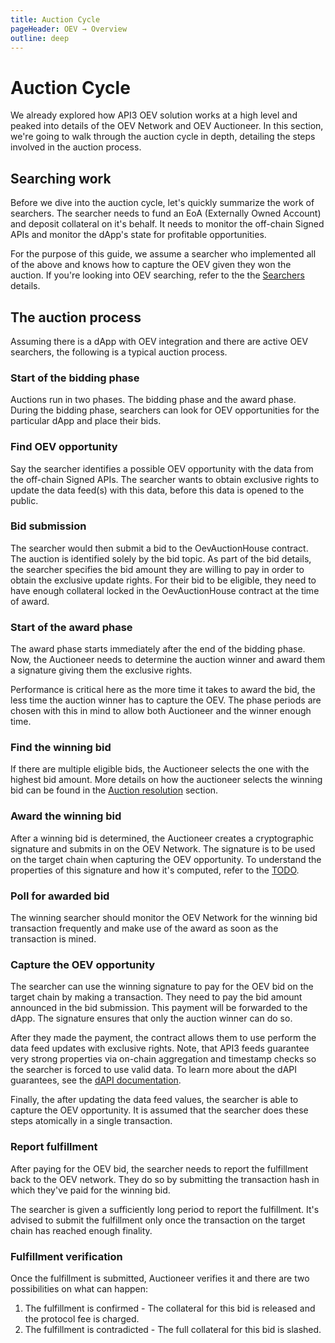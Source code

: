 ```yaml
---
title: Auction Cycle
pageHeader: OEV → Overview
outline: deep
---
```


<PageHeader/>

# Auction Cycle

We already explored how API3 OEV solution works at a high level and peaked into
details of the OEV Network and OEV Auctioneer. In this section, we're going to
walk through the auction cycle in depth, detailing the steps involved in the
auction process.

## Searching work

Before we dive into the auction cycle, let's quickly summarize the work of
searchers. The searcher needs to fund an EoA (Externally Owned Account) and
deposit collateral on it's behalf. It needs to monitor the off-chain Signed APIs
and monitor the dApp's state for profitable opportunities.

<!-- TODO: Link to explain how Signed APIs work and their role in OEV. -->

For the purpose of this guide, we assume a searcher who implemented all of the
above and knows how to capture the OEV given they won the auction. If you're
looking into OEV searching, refer to the the [Searchers](/oev/searchers/)
details.

## The auction process

Assuming there is a dApp with OEV integration and there are active OEV
searchers, the following is a typical auction process.

### Start of the bidding phase

Auctions run in two phases. The bidding phase and the award phase. During the
bidding phase, searchers can look for OEV opportunities for the particular dApp
and place their bids.

### Find OEV opportunity

Say the searcher identifies a possible OEV opportunity with the data from the
off-chain Signed APIs. The searcher wants to obtain exclusive rights to update
the data feed(s) with this data, before this data is opened to the public.

<!-- TODO: Link to explain how Signed APIs work and their role in OEV. -->

### Bid submission

The searcher would then submit a bid to the OevAuctionHouse contract. The
auction is identified solely by the bid topic. As part of the bid details, the
searcher specifies the bid amount they are willing to pay in order to obtain the
exclusive update rights. For their bid to be eligible, they need to have enough
collateral locked in the OevAuctionHouse contract at the time of award.

### Start of the award phase

The award phase starts immediately after the end of the bidding phase. Now, the
Auctioneer needs to determine the auction winner and award them a signature
giving them the exclusive rights.

Performance is critical here as the more time it takes to award the bid, the
less time the auction winner has to capture the OEV. The phase periods are
chosen with this in mind to allow both Auctioneer and the winner enough time.

### Find the winning bid

If there are multiple eligible bids, the Auctioneer selects the one with the
highest bid amount. More details on how the auctioneer selects the winning bid
can be found in the
[Auction resolution](/oev/overview/oev-auctioneer.html#auction-resolution)
section.

### Award the winning bid

After a winning bid is determined, the Auctioneer creates a cryptographic
signature and submits in on the OEV Network. The signature is to be used on the
target chain when capturing the OEV opportunity. To understand the properties of
this signature and how it's computed, refer to the [TODO](#).

<!-- TODO: Link to the target chain docs -->

### Poll for awarded bid

The winning searcher should monitor the OEV Network for the winning bid
transaction frequently and make use of the award as soon as the transaction is
mined.

### Capture the OEV opportunity

The searcher can use the winning signature to pay for the OEV bid on the target
chain by making a transaction. They need to pay the bid amount announced in the
bid submission. This payment will be forwarded to the dApp. The signature
ensures that only the auction winner can do so.

After they made the payment, the contract allows them to use perform the data
feed updates with exclusive rights. Note, that API3 feeds guarantee very strong
properties via on-chain aggregation and timestamp checks so the searcher is
forced to use valid data. To learn more about the dAPI guarantees, see the
[dAPI documentation](/oev/dapis/).

<!-- TODO: Change the link to some better place -->

Finally, the after updating the data feed values, the searcher is able to
capture the OEV opportunity. It is assumed that the searcher does these steps
atomically in a single transaction.

### Report fulfillment

After paying for the OEV bid, the searcher needs to report the fulfillment back
to the OEV network. They do so by submitting the transaction hash in which
they've paid for the winning bid.

The searcher is given a sufficiently long period to report the fulfillment. It's
advised to submit the fulfillment only once the transaction on the target chain
has reached enough finality.

### Fulfillment verification

Once the fulfillment is submitted, Auctioneer verifies it and there are two
possibilities on what can happen:

1. The fulfillment is confirmed - The collateral for this bid is released and
   the protocol fee is charged.
2. The fulfillment is contradicted - The full collateral for this bid is
   slashed.
